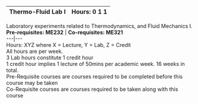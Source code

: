 **Thermo-Fluid Lab I** | **Hours: 0 1 1**  
---|---  
Laboratory experiments related to Thermodynamics, and Fluid Mechanics I.
**Pre-requisites: ME232** | **Co-requisites: ME321**  
---|---  
Hours: XYZ where X = Lecture, Y = Lab, Z = Credit  
All hours are per week.  
3 Lab hours constitute 1 credit hour  
1 credit hour implies 1 lecture of 50mins per academic week. 16 weeks in total.  
Pre-Requisite courses are courses required to be completed before this course may be taken  
Co-Requisite courses are courses required to be taken along with this course
